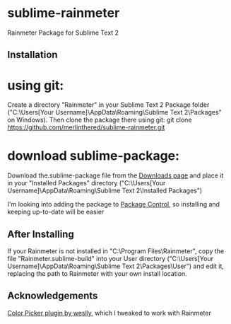 sublime-rainmeter
=================
Rainmeter Package for Sublime Text 2

## Installation

# using git:
Create a directory "Rainmeter" in your Sublime Text 2 Package folder ("C:\Users\[Your Username]\AppData\Roaming\Sublime Text 2\Packages" on Windows). Then clone the package there using git: git clone https://github.com/merlinthered/sublime-rainmeter.git

# download sublime-package:
Download the.sublime-package file from the [Downloads page](https://github.com/merlinthered/sublime-rainmeter/downloads) and place it in your "Installed Packages" directory ("C:\Users\[Your Username]\AppData\Roaming\Sublime Text 2\Installed Packages")

I'm looking into adding the package to [Package Control](http://wbond.net/sublime_packages/package_control), so installing and keeping up-to-date will be easier

## After Installing

If your Rainmeter is not installed in "C:\Program Files\Rainmeter", copy the file "Rainmeter.sublime-build" into your User directory ("C:\Users\[Your Username]\AppData\Roaming\Sublime Text 2\Packages\User") and edit it, replacing the path to Rainmeter with your own install location.

## Acknowledgements
[Color Picker plugin by weslly](https://github.com/weslly/ColorPicker), which I tweaked to work with Rainmeter